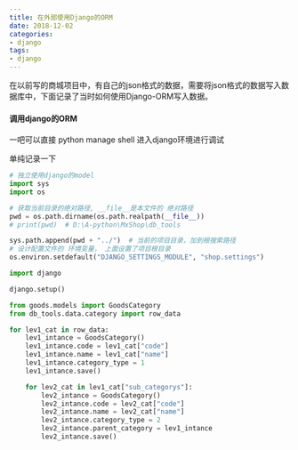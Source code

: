 ```yaml
---
title: 在外部使用Django的ORM
date: 2018-12-02
categories:
- django
tags:
- django
---
```


在以前写的商城项目中，有自己的json格式的数据，需要将json格式的数据写入数据库中，下面记录了当时如何使用Django-ORM写入数据。



#### 调用django的ORM

一吧可以直接 python manage shell 进入django环境进行调试



单纯记录一下

```python
# 独立使用django的model
import sys
import os

# 获取当前目录的绝对路径, __file__是本文件的 绝对路径
pwd = os.path.dirname(os.path.realpath(__file__))
# print(pwd)  # D:\A-python\MxShop\db_tools

sys.path.append(pwd + "../")  # 当前的项目目录，加到根搜索路径
# 设计配置文件的 环境变量， 上面设置了项目根目录
os.environ.setdefault("DJANGO_SETTINGS_MODULE", "shop.settings")

import django

django.setup()

from goods.models import GoodsCategory
from db_tools.data.category import row_data

for lev1_cat in row_data:
    lev1_intance = GoodsCategory()
    lev1_intance.code = lev1_cat["code"]
    lev1_intance.name = lev1_cat["name"]
    lev1_intance.category_type = 1
    lev1_intance.save()

    for lev2_cat in lev1_cat["sub_categorys"]:
        lev2_intance = GoodsCategory()
        lev2_intance.code = lev2_cat["code"]
        lev2_intance.name = lev2_cat["name"]
        lev2_intance.category_type = 2
        lev2_intance.parent_category = lev1_intance
        lev2_intance.save()

```


​	

​	



